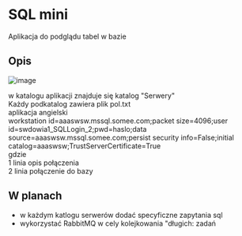 # SQL mini
Aplikacja do podglądu tabel w bazie

## Opis
![image](https://github.com/user-attachments/assets/40517b5d-54d0-4437-8070-3d0b31db3b93)

w katalogu aplikacji znajduje się katalog "Serwery"<br />
Każdy podkatalog zawiera plik pol.txt<br />
aplikacja angielski<br />
workstation id=aaaswsw.mssql.somee.com;packet size=4096;user id=swdowia1_SQLLogin_2;pwd=haslo;data source=aaaswsw.mssql.somee.com;persist security info=False;initial catalog=aaaswsw;TrustServerCertificate=True<br />
 gdzie <br />
 1 linia opis połączenia<br />
 2 linia połączenie do bazy<br />

 ## W planach
 - w każdym katlogu serwerów dodać specyficzne zapytania sql
 - wykorzystać RabbitMQ w cely kolejkowania "długich: zadań


